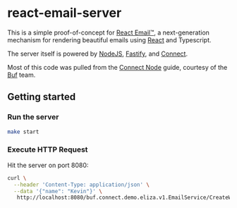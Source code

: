 # react-email-server

This is a simple proof-of-concept for [React Email™](react-email-url), a
next-generation mechanism for rendering beautiful emails using
[React](react-url) and Typescript.

The server itself is powered by [NodeJS](nodejs-url), [Fastify](fastify-url),
and [Connect](connect-url).

Most of this code was pulled from the [Connect Node](connect-node-url) guide,
courtesy of the [Buf](buf-url) team.

## Getting started

### Run the server

```bash
make start
```

### Execute HTTP Request

Hit the server on port 8080:

```bash
curl \
  --header 'Content-Type: application/json' \
  --data '{"name": "Kevin"}' \
   http://localhost:8080/buf.connect.demo.eliza.v1.EmailService/CreateWelcomeEmail
```

[buf-url]: https://buf.build/
[connect-url]: https://connect.build/
[connect-node-url]: https://connect.build/docs/node/getting-started/
[fastify-url]: https://www.fastify.io/
[nodejs-url]: https://nodejs.org/en
[react-url]: https://react.dev/
[react-email-url]: https://react.email/
